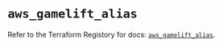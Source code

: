 # `aws_gamelift_alias`

Refer to the Terraform Registory for docs: [`aws_gamelift_alias`](https://registry.terraform.io/providers/hashicorp/aws/3.76.1/docs/resources/gamelift_alias).
